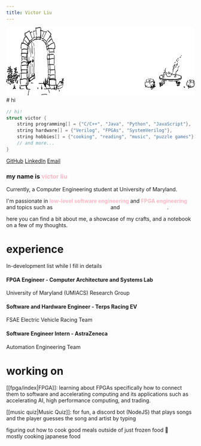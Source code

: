 ```yaml
---
title: Victor Liu
---
```

<img src="./banner.svg" width="701" height="183">
# hi

```cpp
// hi!
struct victor {
	string programming[] = {"C/C++", "Java", "Python", "JavaScript"},
	string hardware[] = {"Verilog", "FPGAs", "SystemVerilog"},
	string hobbies[] = {"cooking", "reading", "music", "puzzle games"}
	// and more...
}
```

[GitHub](https://github.com/notvictorl) [LinkedIn](https://linkedin.com/in/victorliu2) [Email](mailto:victorliu2@protonmail.com)

<h3>my name is <span style="color:#ffb7c5">victor liu</span></h3>

Currently, a Computer Engineering student at University of Maryland.

I'm passionate in <span style="color:#ffb7c5"><b>low-level software engineering</b></span> and <span style="color:#ffb7c5"><b>FPGA engineering</b></span>  
and topics such as <span style="color:white"><i>computer architecture</i></span> and <span style="color:white"><i>operating systems</i></span>.

here you can find a bit about me, a showcase of my crafts, and a notebook on a few of my thoughts.

# experience

In-development list while I fill in details
#### FPGA Engineer - Computer Architecture and Systems Lab
University of Maryland (UMIACS) Research Group
#### Software and Hardware Engineer - Terps Racing EV
FSAE Electric Vehicle Racing Team
#### Software Engineer Intern - AstraZeneca
Automation Engineering Team

# working on

[[fpga/index|FPGA]]: learning about FPGAs specifically how to connect them to software and accelerating computing and its applications such as accelerating AI, high performance computing, and trading.

[[music quiz|Music Quiz]]: for fun, a discord bot (NodeJS) that plays songs and the player guesses the song and artist by typing

figuring out how to cook good meals outside of just frozen food 🍳  
mostly cooking japanese food